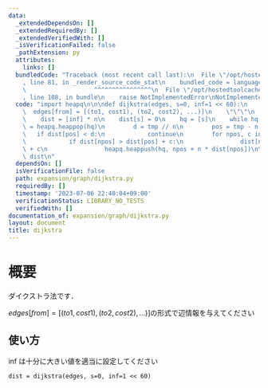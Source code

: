 ```yaml
---
data:
  _extendedDependsOn: []
  _extendedRequiredBy: []
  _extendedVerifiedWith: []
  _isVerificationFailed: false
  _pathExtension: py
  attributes:
    links: []
  bundledCode: "Traceback (most recent call last):\n  File \"/opt/hostedtoolcache/Python/3.11.4/x64/lib/python3.11/site-packages/onlinejudge_verify/documentation/build.py\"\
    , line 81, in _render_source_code_stat\n    bundled_code = language.bundle(\n\
    \                   ^^^^^^^^^^^^^^^^\n  File \"/opt/hostedtoolcache/Python/3.11.4/x64/lib/python3.11/site-packages/onlinejudge_verify/languages/python.py\"\
    , line 108, in bundle\n    raise NotImplementedError\nNotImplementedError\n"
  code: "import heapq\n\n\ndef dijkstra(edges, s=0, inf=1 << 60):\n    \"\"\"\n  \
    \  edges[from] = [(to1, cost1), (to2, cost2), ...)]\n    \"\"\"\n    n = len(edges)\n\
    \    dist = [inf] * n\n    dist[s] = 0\n    hq = [s]\n    while hq:\n        tmp\
    \ = heapq.heappop(hq)\n        d = tmp // n\n        pos = tmp - n * d\n     \
    \   if dist[pos] < d:\n            continue\n        for npos, c in edges[pos]:\n\
    \            if dist[npos] > dist[pos] + c:\n                dist[npos] = dist[pos]\
    \ + c\n                heapq.heappush(hq, npos + n * dist[npos])\n\n    return\
    \ dist\n"
  dependsOn: []
  isVerificationFile: false
  path: expansion/graph/dijkstra.py
  requiredBy: []
  timestamp: '2023-07-06 22:40:04+09:00'
  verificationStatus: LIBRARY_NO_TESTS
  verifiedWith: []
documentation_of: expansion/graph/dijkstra.py
layout: document
title: dijkstra
---
```


# 概要
ダイクストラ法です．

$edges[from] = [(to1, cost1), (to2, cost2), ...)]$の形式で辺情報を与えてください

## 使い方
inf は十分に大きい値を適当に設定してください
```
dist = dijkstra(edges, s=0, inf=1 << 60)
```
